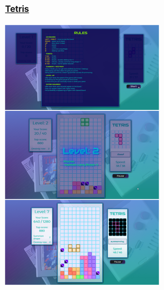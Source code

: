 # [Tetris](https://michal-w-dev.github.io/Tetris/)

<br>
<img src="assets/readme1.png" width="700px">
<img src="assets/readme2.png" width="700px">
<img src="assets/readme4.png" width="700px">
